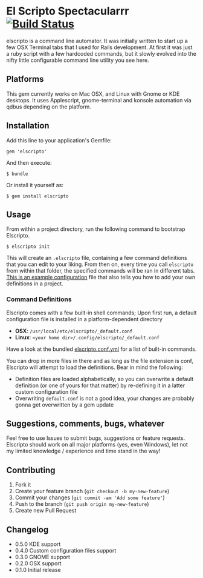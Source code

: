 # El Scripto Spectacularrr [![Build Status](https://travis-ci.org/Achillefs/elscripto.png?branch=master)](https://travis-ci.org/Achillefs/elscripto)

elscripto is a command line automator. It was initially written to start up a few OSX Terminal tabs that I used for Rails development. At first it was just a ruby script with a few hardcoded commands, but it slowly evolved into the nifty little configurable command line utility you see here.

## Platforms

This gem currently works on Mac OSX, and Linux with Gnome or KDE desktops.
It uses Applescript, gnome-terminal and konsole automation via qdbus depending on the platform.

## Installation

Add this line to your application's Gemfile:

    gem 'elscripto'

And then execute:

    $ bundle

Or install it yourself as:

    $ gem install elscripto

## Usage

From within a project directory, run the following command to bootstrap Elscripto.

    $ elscripto init

This will create an `.elscripto` file, containing a few command definitions that you can edit to your liking.
From then on, every time you call `elscripto` from within that folder, the specified commands will be ran in different tabs. [This is an example configuration](https://github.com/Achillefs/elscripto/blob/master/config/elscripto.init.yml) file that also tells you how to add your own definitions in a project.

### Command Definitions

Elscripto comes with a few built-in shell commands; Upon first run, a default configuration file is installed in a platform-dependent directory 
  
  * **OSX**: `/usr/local/etc/elscripto/_default.conf`
  * **Linux**: `<your home dir>/.config/elscripto/_default.conf`

Have a look at the bundled [elscripto.conf.yml](https://github.com/Achillefs/elscripto/blob/master/config/elscripto.conf.yml) for a list of built-in commands.

You can drop in more files in there and as long as the file extension is conf, Elscripto will attempt to load the definitions. Bear in mind the following:

  * Definition files are loaded alphabetically, so you can overwrite a default definition (or one of yours for that matter) by re-defining it in a latter custom configuration file
  * Overwriting `default.conf` is not a good idea, your changes are probably gonna get overwritten by a gem update

## Suggestions, comments, bugs, whatever

Feel free to use Issues to submit bugs, suggestions or feature requests. 
Elscripto should work on all major platforms (yes, even Windows), let not my limited knowledge / experience and time stand in the way!

## Contributing

1. Fork it
2. Create your feature branch (`git checkout -b my-new-feature`)
3. Commit your changes (`git commit -am 'Add some feature'`)
4. Push to the branch (`git push origin my-new-feature`)
5. Create new Pull Request

## Changelog

  * 0.5.0 KDE support
  * 0.4.0 Custom configuration files support
  * 0.3.0 GNOME support
  * 0.2.0 OSX support
  * 0.1.0 Initial release